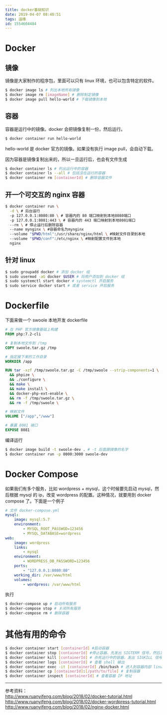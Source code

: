 ```yaml
---
title: docker基础知识
date: 2019-04-07 08:40:51
tags: 运维
id: 1554604484
---
```

# Docker
## 镜像
镜像是大家制作的程序包，里面可以只有 linux 环境，也可以包含特定的软件。
```sh
$ docker image ls # 列出本地所有镜像
$ docker image rm [imageName] # 删除制定镜像
$ docker image pull hello-world # 下载镜像到本地
```

## 容器
容器是运行中的镜像。docker 会把镜像复制一份，然后运行。
```sh
$ docker container run hello-world
```
hello-world 是 docker 官方的镜像。如果没有执行 image pull，会自动下载。

因为容器是镜像复制出来的，所以一旦运行后，也会有文件生成
```sh
$ docker container ls # 列出运行中的容器
$ docker container ls --all # 包括没在运行的容器
$ docker container rm [containerId] # 删除容器文件
```

## 开一个可交互的 nginx 容器
```sh
$ docker container run \
  -d \ # 后台运行
  -p 127.0.0.1:8080:80 \ # 容器内的 80 端口映射到本地8080端口
  -p 127.0.0.1:8081:443 \ # 容器内的 443 端口映射到本地8081端口
  --rm \ # 停止运行后删除容器
  --name mynginx \ #容器命名为mynginx
  --volume "$PWD/html":/usr/share/nginx/html \ #映射文件目录到本地
  --volume "$PWD/conf":/etc/nginx \ #映射配置文件到本地
  nginx
```

## 针对 linux
```sh
$ sudo groupadd docker # 添加 docker 组
$ sudo usermod -aG docker $USER # 将用户添加到 docker 组
$ sudo systemctl start docker # systemctl 开启服务
$ sudo service docker start # 或者 service 开启服务
```

# Dockerfile
下面来做一个 swoole 本地开发 dockerfile
```dockerfile
# 在 PHP 官方镜像基础上构建
FROM php:7.2-cli

# 复制本地文件到 /tmp
COPY swoole.tar.gz /tmp

# 指定接下来的工作目录
WORKDIR /app

RUN tar -xzf /tmp/swoole.tar.gz -C /tmp/swoole --strip-components=1 \
  && phpize \
  && ./configure \
  && make \
  && make install \
  && docker-php-ext-enable \
  && rm -f /tmp/swoole.tar.gz \
  && rm -f /tmp/swoole \

# 映射文件
VOLUME ["/app","/www"]

# 暴露 8081 端口
EXPOSE 8081
```

编译运行
```sh
$ docker image build -t swoole-dev . # -t 后面跟镜像的名字
$ docker container run -p 8000:3000 swoole-dev
```

# Docker Compose
如果我们有多个服务，比如 wordpress + mysql，这个时候要先启动 mysql，然后根据 mysql 的 ip，改变 wordpress 的配置。这种情况，就要用到 docker compose 了。下面是一个例子
```yml
# 文件 docker-compose.yml
mysql:
    image: mysql:5.7
    environment:
        - MYSQL_ROOT_PASSWOD=123456
        - MYSQL_DATABASE=wordpress
web:
    image: wordpress
    links:
        - mysql
    environment:
        - WORDPRESS_DB_PASSWORD=123456
    ports:
        - "127.0.0.1:8080:80"
    working_dir: /var/www/html
    volumes:
        - wordpress: /var/www/html
```

执行
```sh
$ docker-compose up # 启动所有服务
$ docker-compose stop # 关闭所有服务
$ docker-compose rm # 删除容器
```

# 其他有用的命令
```sh
$ docker container start [containerId] #启动容器
$ docker container stop [containerId] #停止容器，先发出 SIGTERM 信号，然后发出 SIGKILL 信号
$ docker container kill [containerId] # 杀死运行中的容器，发出 SIGKILL 信号
$ docker container logs [containerId] # 查看 shell 输出
$ docker container exec -it [containerId] /bin/bash # 进入到容器内部 linux 环境
$ docker container cp [containerId]:[/path/to/file] # 复制容器
$ docker container inspect [containerId] # 查看容器 IP 地址
```

------------------------------
参考资料：  
http://www.ruanyifeng.com/blog/2018/02/docker-tutorial.html  
http://www.ruanyifeng.com/blog/2018/02/docker-wordpress-tutorial.html  
http://www.ruanyifeng.com/blog/2018/02/nginx-docker.html